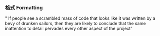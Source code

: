### 格式 Formatting

" If people see a scrambled mass of code that looks like it was written by a bevy of drunken sailors, 
then they are likely to conclude that the same inattention to detail pervades every other aspect of the project"

